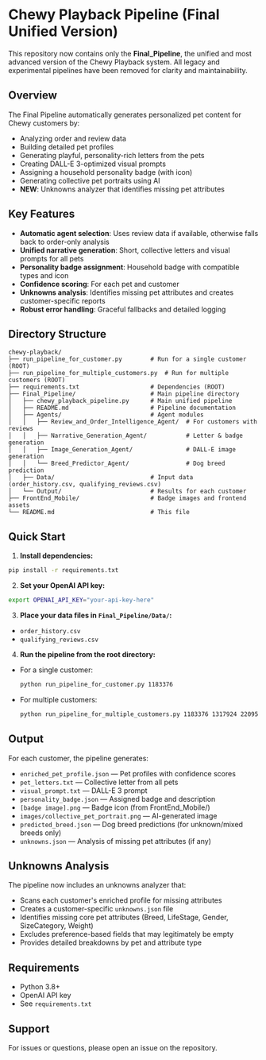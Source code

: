 # Chewy Playback Pipeline (Final Unified Version)

This repository now contains only the **Final_Pipeline**, the unified and most advanced version of the Chewy Playback system. All legacy and experimental pipelines have been removed for clarity and maintainability.

## Overview

The Final Pipeline automatically generates personalized pet content for Chewy customers by:
- Analyzing order and review data
- Building detailed pet profiles
- Generating playful, personality-rich letters from the pets
- Creating DALL-E 3-optimized visual prompts
- Assigning a household personality badge (with icon)
- Generating collective pet portraits using AI
- **NEW**: Unknowns analyzer that identifies missing pet attributes

## Key Features
- **Automatic agent selection**: Uses review data if available, otherwise falls back to order-only analysis
- **Unified narrative generation**: Short, collective letters and visual prompts for all pets
- **Personality badge assignment**: Household badge with compatible types and icon
- **Confidence scoring**: For each pet and customer
- **Unknowns analysis**: Identifies missing pet attributes and creates customer-specific reports
- **Robust error handling**: Graceful fallbacks and detailed logging

## Directory Structure

```
chewy-playback/
├── run_pipeline_for_customer.py        # Run for a single customer (ROOT)
├── run_pipeline_for_multiple_customers.py  # Run for multiple customers (ROOT)
├── requirements.txt                    # Dependencies (ROOT)
├── Final_Pipeline/                     # Main pipeline directory
│   ├── chewy_playback_pipeline.py      # Main unified pipeline
│   ├── README.md                       # Pipeline documentation
│   ├── Agents/                         # Agent modules
│   │   ├── Review_and_Order_Intelligence_Agent/  # For customers with reviews
│   │   ├── Narrative_Generation_Agent/           # Letter & badge generation
│   │   ├── Image_Generation_Agent/               # DALL-E image generation
│   │   └── Breed_Predictor_Agent/                # Dog breed prediction
│   ├── Data/                           # Input data (order_history.csv, qualifying_reviews.csv)
│   └── Output/                         # Results for each customer
├── FrontEnd_Mobile/                    # Badge images and frontend assets
└── README.md                           # This file
```

## Quick Start

1. **Install dependencies:**
```bash
pip install -r requirements.txt
```

2. **Set your OpenAI API key:**
```bash
export OPENAI_API_KEY="your-api-key-here"
```

3. **Place your data files in `Final_Pipeline/Data/`:**
- `order_history.csv`
- `qualifying_reviews.csv`

4. **Run the pipeline from the root directory:**
- For a single customer:
  ```bash
  python run_pipeline_for_customer.py 1183376
  ```
- For multiple customers:
  ```bash
  python run_pipeline_for_multiple_customers.py 1183376 1317924 2209529
  ```

## Output
For each customer, the pipeline generates:
- `enriched_pet_profile.json` — Pet profiles with confidence scores
- `pet_letters.txt` — Collective letter from all pets
- `visual_prompt.txt` — DALL-E 3 prompt
- `personality_badge.json` — Assigned badge and description
- `[badge image].png` — Badge icon (from FrontEnd_Mobile/)
- `images/collective_pet_portrait.png` — AI-generated image
- `predicted_breed.json` — Dog breed predictions (for unknown/mixed breeds only)
- `unknowns.json` — Analysis of missing pet attributes (if any)

## Unknowns Analysis
The pipeline now includes an unknowns analyzer that:
- Scans each customer's enriched profile for missing attributes
- Creates a customer-specific `unknowns.json` file
- Identifies missing core pet attributes (Breed, LifeStage, Gender, SizeCategory, Weight)
- Excludes preference-based fields that may legitimately be empty
- Provides detailed breakdowns by pet and attribute type

## Requirements
- Python 3.8+
- OpenAI API key
- See `requirements.txt`

## Support
For issues or questions, please open an issue on the repository.
